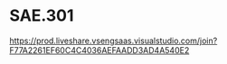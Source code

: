 # SAE.301
https://prod.liveshare.vsengsaas.visualstudio.com/join?F77A2261EF60C4C4036AEFAADD3AD4A540E2
